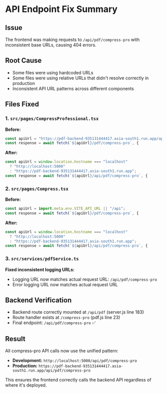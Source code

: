 # API Endpoint Fix Summary

## Issue

The frontend was making requests to `/api/pdf/compress-pro` with inconsistent base URLs, causing 404 errors.

## Root Cause

- Some files were using hardcoded URLs
- Some files were using relative URLs that didn't resolve correctly in production
- Inconsistent API URL patterns across different components

## Files Fixed

### 1. `src/pages/CompressProfessional.tsx`

**Before:**

```javascript
const apiUrl = "https://pdf-backend-935131444417.asia-south1.run.app/api";
const response = await fetch(`${apiUrl}/pdf/compress-pro`, {
```

**After:**

```javascript
const apiUrl = window.location.hostname === "localhost"
  ? "http://localhost:5000"
  : "https://pdf-backend-935131444417.asia-south1.run.app";
const response = await fetch(`${apiUrl}/api/pdf/compress-pro`, {
```

### 2. `src/pages/Compress.tsx`

**Before:**

```javascript
const apiUrl = import.meta.env.VITE_API_URL || "/api";
const response = await fetch(`${apiUrl}/pdf/compress-pro`, {
```

**After:**

```javascript
const apiUrl = window.location.hostname === "localhost"
  ? "http://localhost:5000"
  : "https://pdf-backend-935131444417.asia-south1.run.app";
const response = await fetch(`${apiUrl}/api/pdf/compress-pro`, {
```

### 3. `src/services/pdfService.ts`

**Fixed inconsistent logging URLs:**

- Logging URL now matches actual request URL: `/api/pdf/compress-pro`
- Error logging URL now matches actual request URL

## Backend Verification

- Backend route correctly mounted at `/api/pdf` (server.js line 183)
- Route handler exists at `/compress-pro` (pdf.js line 23)
- Final endpoint: `/api/pdf/compress-pro` ✅

## Result

All compress-pro API calls now use the unified pattern:

- **Development:** `http://localhost:5000/api/pdf/compress-pro`
- **Production:** `https://pdf-backend-935131444417.asia-south1.run.app/api/pdf/compress-pro`

This ensures the frontend correctly calls the backend API regardless of where it's deployed.
